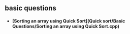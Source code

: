 ## basic questions

- #### [Sorting an array using Quick Sort](Quick sort/Basic Questions/Sorting an array using Quick Sort.cpp)

